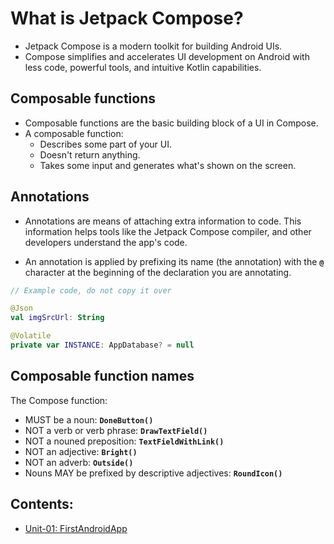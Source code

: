 # What is Jetpack Compose?

- Jetpack Compose is a modern toolkit for building Android UIs.
- Compose simplifies and accelerates UI development on Android with less code, powerful tools, and intuitive Kotlin capabilities.

## Composable functions

- Composable functions are the basic building block of a UI in Compose.
- A composable function:
  - Describes some part of your UI.
  - Doesn't return anything.
  - Takes some input and generates what's shown on the screen.

## Annotations

- Annotations are means of attaching extra information to code. This information helps tools like the Jetpack Compose compiler, and other developers understand the app's code.

- An annotation is applied by prefixing its name (the annotation) with the **`@`** character at the beginning of the declaration you are annotating.

```kt
// Example code, do not copy it over

@Json
val imgSrcUrl: String

@Volatile
private var INSTANCE: AppDatabase? = null
```

## Composable function names

The Compose function:

- MUST be a noun: **`DoneButton()`**
- NOT a verb or verb phrase: **`DrawTextField()`**
- NOT a nouned preposition: **`TextFieldWithLink()`**
- NOT an adjective: **`Bright()`**
- NOT an adverb: **`Outside()`**
- Nouns MAY be prefixed by descriptive adjectives: **`RoundIcon()`**

## Contents:

- [Unit-01: FirstAndroidApp](/01-AndroidBasicsWithCompose/Unit-01:FirstAndroidApp/README.md)
